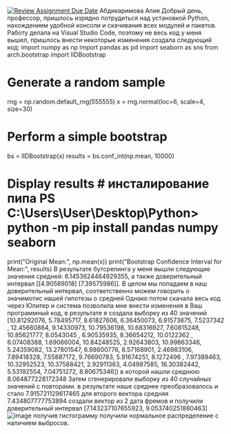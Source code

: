 [![Review Assignment Due Date](https://classroom.github.com/assets/deadline-readme-button-24ddc0f5d75046c5622901739e7c5dd533143b0c8e959d652212380cedb1ea36.svg)](https://classroom.github.com/a/s0Y_uEY5)
Абдикаримова Алия 
Добрый день, профессор, пришлось изрядно потрудиться над установкой Python, нахождением удобной консоли и скачивания всех модулей и пакетов. Работу делала на Visual Studio Code, поэтому не весь код у меня вышел, пришлось внести некоторые изменения
создала следующий код:
import numpy as np
import pandas as pd
import seaborn as sns
from arch.bootstrap import IIDBootstrap

# Generate a random sample
rng = np.random.default_rng(555555)
x = rng.normal(loc=6, scale=4, size=30)

# Perform a simple bootstrap
bs = IIDBootstrap(x)
results = bs.conf_int(np.mean, 10000)

# Display results # инсталирование пипа PS C:\Users\User\Desktop\Python> python -m pip install pandas numpy seaborn
print("Original Mean:", np.mean(x))
print("Bootstrap Confidence Interval for Mean:", results)
В результате бутсрепинга у меня вышли следующие значения средней: 6.1453624464929355, а также доверительный интервал [[4.90589018] [7.39575986]]. В целом мы попадаем в наш доверительный интервал, соответственно можем говорить о значимотис нашей гипотезы о средней 
Однако потом скачала весь код через Юпитер и система позволила мне внести изменения в Ваш программный код, в результате я создала выборку из 40 значений 
[10.81292076,  5.78495717,  8.61827606,  6.36450073,  6.91573875,
        7.5237342 , 12.45660864,  9.14330973, 10.79536198, 10.68316927,
        7.60815248, 10.85621777,  8.0543045 ,  6.90535935,  8.36654212,
       10.0122362 ,  6.07408388,  1.69066004, 10.84248525,  2.92643803,
       10.99863346,  5.24359082, 13.27801547,  6.98600776,  8.57168901,
        2.46983106,  7.89418328,  7.55887172,  9.76690783,  5.91674251,
        8.1272496 ,  7.97389463, 10.32952523, 10.37588421,  2.92911363,
        4.04987585, 16.30382442,  5.53192554,  7.04751272,  8.80675346])
        в которой нашли среднюю 8.064877228172348
Затем сгенерировали выборку из 40 случайных значений с повторами. в результате наше среднее преобразовалось и стало
7.915721129617465
для второго вектора средняя 7.434807777753894
создали вектор из 2 дата фремов и получили доверительный интервал [7.143237107655923, 9.053740251880463]
![image](https://github.com/hse-pr201-master/my-bootstrap-example-AliyaAT/assets/150777967/1b90aa60-f016-4bd0-a27f-ff44e0ea1922)
получив гистограмму получили нормальное распределение с наличием выбросов. 

